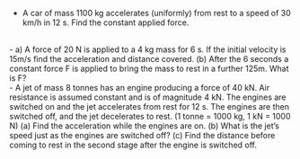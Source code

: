 - A car of mass 1100 kg accelerates (uniformly) from rest to a speed of 30  
km/h in 12 s. Find the constant applied force.
<br>
- a) A force of 20 N is applied to a 4 kg mass for 6 s. If the initial velocity  
is 15m/s find the acceleration and distance covered. (b) After the 6  
seconds a constant force F is applied to bring the mass to rest in a  
further 125m. What is F?
<br>
- A jet of mass 8 tonnes has an engine producing a force of 40 kN. Air  
resistance is assumed constant and is of magnitude 4 kN. The engines  
are switched on and the jet accelerates from rest for 12 s. The engines  
are then switched off, and the jet decelerates to rest. (1 tonne = 1000  
kg, 1 kN = 1000 N)  
	(a) Find the acceleration while the engines are on.  
	(b) What is the jet’s speed just as the engines are switched off?  
	(c) Find the distance before coming to rest in the second stage after the  
engine is switched off.